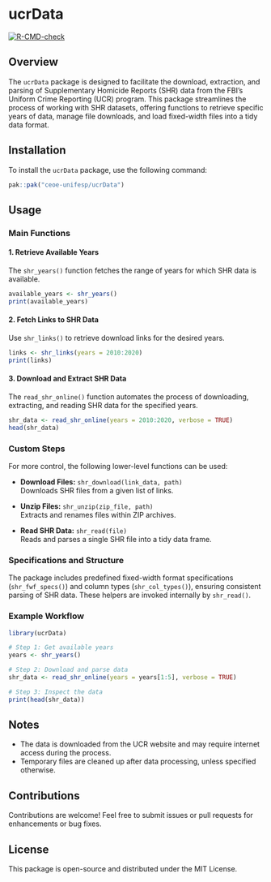 
<!-- README.md is generated from README.Rmd. Please edit that file -->

# ucrData

<!-- badges: start -->

[![R-CMD-check](https://github.com/ceoe-unifesp/ucrData/actions/workflows/R-CMD-check.yaml/badge.svg)](https://github.com/ceoe-unifesp/ucrData/actions/workflows/R-CMD-check.yaml)
<!-- badges: end -->

## Overview

The `ucrData` package is designed to facilitate the download,
extraction, and parsing of Supplementary Homicide Reports (SHR) data
from the FBI’s Uniform Crime Reporting (UCR) program. This package
streamlines the process of working with SHR datasets, offering functions
to retrieve specific years of data, manage file downloads, and load
fixed-width files into a tidy data format.

## Installation

To install the `ucrData` package, use the following command:

``` r
pak::pak("ceoe-unifesp/ucrData")
```

## Usage

### Main Functions

#### 1. Retrieve Available Years

The `shr_years()` function fetches the range of years for which SHR data
is available.

``` r
available_years <- shr_years()
print(available_years)
```

#### 2. Fetch Links to SHR Data

Use `shr_links()` to retrieve download links for the desired years.

``` r
links <- shr_links(years = 2010:2020)
print(links)
```

#### 3. Download and Extract SHR Data

The `read_shr_online()` function automates the process of downloading,
extracting, and reading SHR data for the specified years.

``` r
shr_data <- read_shr_online(years = 2010:2020, verbose = TRUE)
head(shr_data)
```

### Custom Steps

For more control, the following lower-level functions can be used:

- **Download Files:** `shr_download(link_data, path)`  
  Downloads SHR files from a given list of links.

- **Unzip Files:** `shr_unzip(zip_file, path)`  
  Extracts and renames files within ZIP archives.

- **Read SHR Data:** `shr_read(file)`  
  Reads and parses a single SHR file into a tidy data frame.

### Specifications and Structure

The package includes predefined fixed-width format specifications
(`shr_fwf_specs()`) and column types (`shr_col_types()`), ensuring
consistent parsing of SHR data. These helpers are invoked internally by
`shr_read()`.

### Example Workflow

``` r
library(ucrData)

# Step 1: Get available years
years <- shr_years()

# Step 2: Download and parse data
shr_data <- read_shr_online(years = years[1:5], verbose = TRUE)

# Step 3: Inspect the data
print(head(shr_data))
```

## Notes

- The data is downloaded from the UCR website and may require internet
  access during the process.
- Temporary files are cleaned up after data processing, unless specified
  otherwise.

## Contributions

Contributions are welcome! Feel free to submit issues or pull requests
for enhancements or bug fixes.

## License

This package is open-source and distributed under the MIT License.
